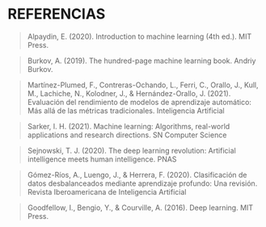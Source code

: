 # REFERENCIAS

> Alpaydin, E. (2020). Introduction to machine learning (4th ed.). MIT Press.

> Burkov, A. (2019). The hundred-page machine learning book. Andriy Burkov.

> Martínez-Plumed, F., Contreras-Ochando, L., Ferri, C., Orallo, J., Kull, M., Lachiche, N., Kolodner, J., & Hernández-Orallo, J. (2021). Evaluación del rendimiento de modelos de aprendizaje automático: Más allá de las métricas tradicionales. Inteligencia Artificial

> Sarker, I. H. (2021). Machine learning: Algorithms, real-world applications and research directions. SN Computer Science

> Sejnowski, T. J. (2020). The deep learning revolution: Artificial intelligence meets human intelligence. PNAS

> Gómez-Ríos, A., Luengo, J., & Herrera, F. (2020). Clasificación de datos desbalanceados mediante aprendizaje profundo: Una revisión. Revista Iberoamericana de Inteligencia Artificial

> Goodfellow, I., Bengio, Y., & Courville, A. (2016). Deep learning. MIT Press. 
